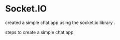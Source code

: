 <h1>Socket.IO </h1>

created a simple chat app using the socket.io library . 

steps to create a simple chat app 
